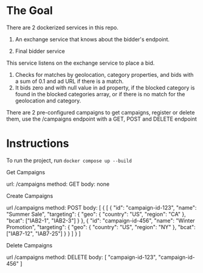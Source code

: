 # The Goal

There are 2 dockerized services in this repo.

1. An exchange service that knows about the bidder's endpoint.

2. Final bidder service

This service listens on the exchange service to place a bid.
1. Checks for matches by geolocation, category properties, and bids with a sum of 0.1 and ad URL if there is a match.
2. It bids zero and with null value in ad property, if the blocked category is found in the blocked categories array, or if there is no match for the geolocation and category.

There are 2 pre-configured campaigns
to get campaigns, register or delete them, use the /campaigns endpoint with a GET, POST and DELETE endpoint

# Instructions

To run the project, run `docker compose up --build`

Get Campaigns

url: /campaigns
method: GET
body: none

Create Campaigns

url /campaigns
method: POST
body: [
  {
    [
      {
        "id": "campaign-id-123",
        "name": "Summer Sale",
        "targeting": {
          "geo": {
            "country": "US",
            "region": "CA"
          },
          "bcat": ["IAB2-1", "IAB2-3"]
        }
      },
      {
        "id": "campaign-id-456",
        "name": "Winter Promotion",
        "targeting": {
          "geo": {
            "country": "US",
            "region": "NY"
          },
          "bcat": ["IAB7-12", "IAB7-25"]
        }
      }
    ]
  }
]

Delete Campaigns

url /campaigns
method: DELETE
body: [
  "campaign-id-123",
  "campaign-id-456"
]

